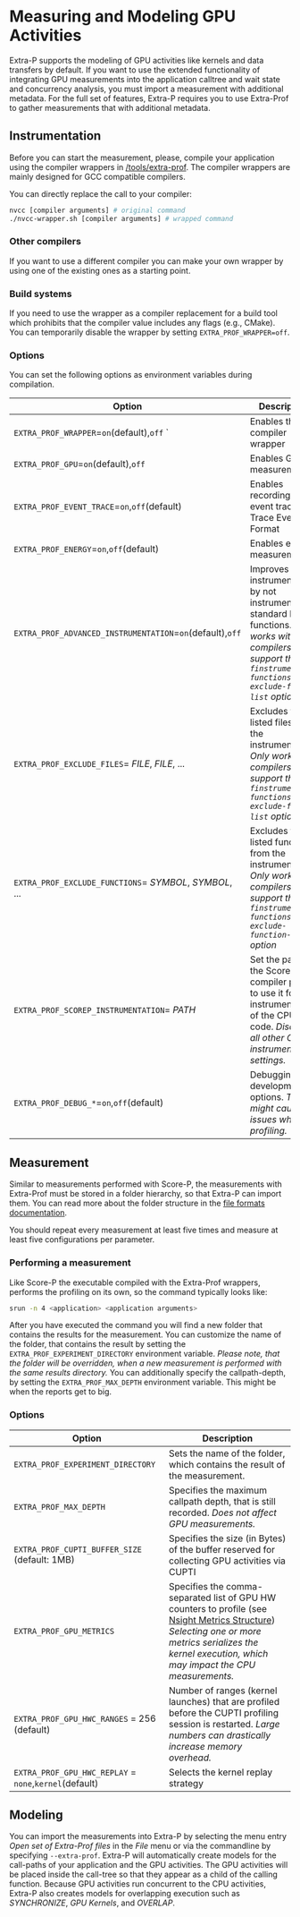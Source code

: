 Measuring and Modeling GPU Activities
=====================================

Extra-P supports the modeling of GPU activities like kernels and data transfers by default.
If you want to use the extended functionality of integrating GPU measurements into the application calltree and wait
state and concurrency analysis, you must import a measurement with additional metadata. For the full set of features,
Extra-P requires you to use Extra-Prof to gather measurements that with additional metadata.


Instrumentation
---------------
Before you can start the measurement, please, compile your application using the compiler wrappers
in [/tools/extra-prof](/tools/extra-prof). The compiler wrappers are mainly designed for GCC compatible compilers.

You can directly replace the call to your compiler:

```sh
nvcc [compiler arguments] # original command
./nvcc-wrapper.sh [compiler arguments] # wrapped command
```

### Other compilers

If you want to use a different compiler you can make your own wrapper by using one of the existing ones as a starting
point.

### Build systems

If you need to use the wrapper as a compiler replacement for a build tool which prohibits that the compiler value
includes any flags (e.g., CMake). You can temporarily disable the wrapper by setting `EXTRA_PROF_WRAPPER=off`.

### Options

You can set the following options as environment variables during compilation.

| Option                                                    | Description                                                                                                                                                              | 
|-----------------------------------------------------------|--------------------------------------------------------------------------------------------------------------------------------------------------------------------------|
| `EXTRA_PROF_WRAPPER`=`on`(default),`off` `                | Enables the compiler wrapper                                                                                                                                             |
| `EXTRA_PROF_GPU`=`on`(default),`off`                      | Enables GPU measurements                                                                                                                                                 |
| `EXTRA_PROF_EVENT_TRACE`=`on`,`off`(default)              | Enables recording of event traces in Trace Event Format                                                                                                                  |
| `EXTRA_PROF_ENERGY`=`on`,`off`(default)                   | Enables energy measurements                                                                                                                                              |
| `EXTRA_PROF_ADVANCED_INSTRUMENTATION`=`on`(default),`off` | Improves instrumentation by not instrumenting standard library functions. *Only works with compilers that support the `-finstrument-functions-exclude-file-list` option* |
| `EXTRA_PROF_EXCLUDE_FILES`= *FILE*, *FILE*, ...           | Excludes the listed files from the instrumentation. *Only works with compilers that support the `-finstrument-functions-exclude-file-list` option*                       |
| `EXTRA_PROF_EXCLUDE_FUNCTIONS`= *SYMBOL*, *SYMBOL*, ...   | Excludes the listed functions from the instrumentation. *Only works with compilers that support the `-finstrument-functions-exclude-function-list` option*               |
| `EXTRA_PROF_SCOREP_INSTRUMENTATION`= *PATH*               | Set the path to the Score-P compiler plugin to use it for the instrumentation of the CPU code. *Disables all other CPU instrumentation settings.*                        |
| `EXTRA_PROF_DEBUG_*`=`on`,`off`(default)                  | Debugging and development options. *These might cause issues when profiling.*                                                                                            |

Measurement
-----------
Similar to measurements performed with Score-P, the measurements with Extra-Prof must be stored in a folder
hierarchy, so that Extra-P can import them. You can read more about the folder structure in
the [file formats documentation](file-formats.md#nsight-systems-with-extra-prof-data-file-format).

You should repeat every measurement at least five times and measure at least five configurations per parameter.

### Performing a measurement

Like Score-P the executable compiled with the Extra-Prof wrappers, performs the profiling on its own, so the command
typically looks like:

```sh
srun -n 4 <application> <application arguments>
```

After you have executed the command you will find a new folder that contains the results for the measurement.
You can customize the name of the folder, that contains the result by setting the `EXTRA_PROF_EXPERIMENT_DIRECTORY`
environment variable. *Please
note, that the folder will be overridden, when a new measurement is performed with the same results directory.*
You can additionally specify the callpath-depth, by setting the `EXTRA_PROF_MAX_DEPTH` environment variable.
This might be when the reports get to big.

### Options

| Option                                                 | Description                                                                                                                                                                                                                                                                                   | 
|--------------------------------------------------------|-----------------------------------------------------------------------------------------------------------------------------------------------------------------------------------------------------------------------------------------------------------------------------------------------|
| `EXTRA_PROF_EXPERIMENT_DIRECTORY`                      | Sets the name of the folder, which contains the result of the measurement.                                                                                                                                                                                                                    |                                                                                                                                                                                                     
| `EXTRA_PROF_MAX_DEPTH`                                 | Specifies the maximum callpath depth, that is still recorded. *Does not affect GPU measurements.*                                                                                                                                                                                             |                                                                                                                                                                                
| `EXTRA_PROF_CUPTI_BUFFER_SIZE` (default: 1MB)          | Specifies the size (in Bytes) of the buffer reserved for collecting GPU activities via CUPTI                                                                                                                                                                                                  |
| `EXTRA_PROF_GPU_METRICS`                               | Specifies the comma-separated list of GPU HW counters to profile (see [Nsight Metrics Structure](https://docs.nvidia.com/nsight-compute/ProfilingGuide/index.html#metrics-structure)) *Selecting one or more metrics serializes the kernel execution, which may impact the CPU measurements.* |
| `EXTRA_PROF_GPU_HWC_RANGES` = 256 (default)            | Number of ranges (kernel launches) that are profiled before the CUPTI profiling session is restarted. *Large numbers can drastically increase memory overhead.*                                                                                                                               |
| `EXTRA_PROF_GPU_HWC_REPLAY` = `none`,`kernel`(default) | Selects the kernel replay strategy                                                                                                                                                                                                                                                            |

Modeling
--------

You can import the measurements into Extra-P by selecting the menu entry *Open set of Extra-Prof files* in the *File*
menu or via the commandline by specifying `--extra-prof`. Extra-P will automatically create models for the call-paths of
your application and the GPU activities. The GPU activities will be placed inside the call-tree so that they appear as a
child of the calling function. Because GPU activities run concurrent to the CPU activities, Extra-P also creates models
for overlapping execution such as *SYNCHRONIZE*, *GPU Kernels*, and *OVERLAP*.

